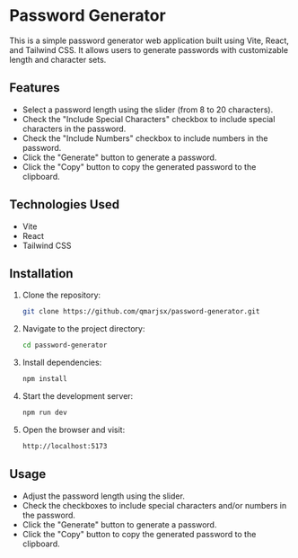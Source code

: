 # Password Generator

This is a simple password generator web application built using Vite, React, and Tailwind CSS. It allows users to generate passwords with customizable length and character sets.

## Features

- Select a password length using the slider (from 8 to 20 characters).
- Check the "Include Special Characters" checkbox to include special characters in the password.
- Check the "Include Numbers" checkbox to include numbers in the password.
- Click the "Generate" button to generate a password.
- Click the "Copy" button to copy the generated password to the clipboard.


## Technologies Used

- Vite
- React
- Tailwind CSS

## Installation

1. Clone the repository:

   ```bash
   git clone https://github.com/qmarjsx/password-generator.git


2. Navigate to the project directory:

   ```bash
   cd password-generator


3. Install dependencies:

   ```bash
   npm install

4. Start the development server:

   ```bash
   npm run dev

5. Open the browser and visit:

   ```bash
   http://localhost:5173

## Usage

- Adjust the password length using the slider.
- Check the checkboxes to include special characters and/or numbers in the password.
- Click the "Generate" button to generate a password.
- Click the "Copy" button to copy the generated password to the clipboard.
